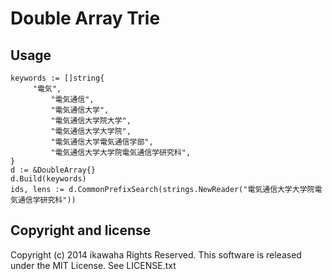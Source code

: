 # Double Array Trie

## Usage

```
keywords := []string{
	 "電気",                
         "電気通信",              
         "電気通信大学",            
         "電気通信大学院大学",         
         "電気通信大学大学院",         
         "電気通信大学電気通信学部",      
         "電気通信大学大学院電気通信学研究科",
}		
d := &DoubleArray{}
d.Build(keywords)
ids, lens := d.CommonPrefixSearch(strings.NewReader("電気通信大学大学院電気通信学研究科"))
```

## Copyright and license

Copyright (c) 2014 ikawaha Rights Reserved.
This software is released under the MIT License. See LICENSE.txt